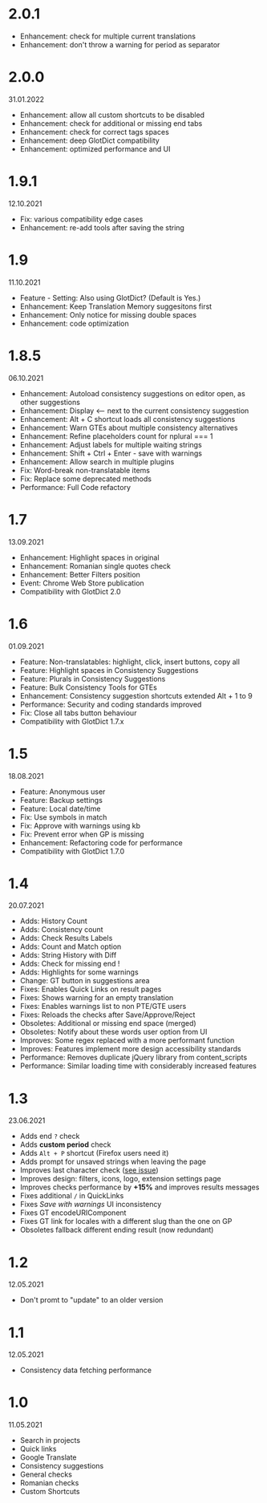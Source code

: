 # 2.0.1
- Enhancement: check for multiple current translations
- Enhancement: don't throw a warning for period as separator

# 2.0.0
31.01.2022
- Enhancement: allow all custom shortcuts to be disabled
- Enhancement: check for additional or missing end tabs 
- Enhancement: check for correct tags spaces
- Enhancement: deep GlotDict compatibility
- Enhancement: optimized performance and UI

# 1.9.1
12.10.2021
- Fix: various compatibility edge cases
- Enhancement: re-add tools after saving the string

# 1.9
11.10.2021
- Feature - Setting: Also using GlotDict? (Default is Yes.)
- Enhancement: Keep Translation Memory suggesitons first
- Enhancement: Only notice for missing double spaces
- Enhancement: code optimization

# 1.8.5
06.10.2021
- Enhancement: Autoload consistency suggestions on editor open, as other suggestions
- Enhancement: Display ⟵ next to the current consistency suggestion
- Enhancement: Alt + C shortcut loads all consistency suggestions
- Enhancement: Warn GTEs about multiple consistency alternatives
- Enhancement: Refine placeholders count for nplural === 1
- Enhancement: Adjust labels for multiple waiting strings
- Enhancement: Shift + Ctrl + Enter - save with warnings
- Enhancement: Allow search in multiple plugins
- Fix: Word-break non-translatable items
- Fix: Replace some deprecated methods
- Performance: Full Code refactory

# 1.7
13.09.2021
- Enhancement: Highlight spaces in original
- Enhancement: Romanian single quotes check
- Enhancement: Better Filters position
- Event: Chrome Web Store publication
- Compatibility with GlotDict 2.0

# 1.6
01.09.2021
- Feature: Non-translatables: highlight, click, insert buttons, copy all
- Feature: Highlight spaces in Consistency Suggestions
- Feature: Plurals in Consistency Suggestions
- Feature: Bulk Consistency Tools for GTEs
- Enhancement: Consistency suggestion shortcuts extended Alt + 1 to 9
- Performance: Security and coding standards improved
- Fix: Close all tabs button behaviour
- Compatibility with GlotDict 1.7.x

# 1.5
18.08.2021
- Feature: Anonymous user
- Feature: Backup settings
- Feature: Local date/time
- Fix: Use symbols in match
- Fix: Approve with warnings using kb
- Fix: Prevent error when GP is missing
- Enhancement: Refactoring code for performance
- Compatibility with GlotDict 1.7.0

# 1.4
20.07.2021
- Adds: History Count
- Adds: Consistency count
- Adds: Check Results Labels
- Adds: Count and Match option
- Adds: String History with Diff
- Adds: Check for missing end !
- Adds: Highlights for some warnings
- Change: GT button in suggestions area
- Fixes: Enables Quick Links on result pages
- Fixes: Shows warning for an empty translation
- Fixes: Enables warnings list to non PTE/GTE users
- Fixes: Reloads the checks after Save/Approve/Reject
- Obsoletes: Additional or missing end space (merged)
- Obsoletes: Notify about these words user option from UI
- Improves: Some regex replaced with a more performant function
- Improves: Features implement more design accessibility standards
- Performance: Removes duplicate jQuery library from content_scripts
- Performance: Similar loading time with considerably increased features

# 1.3
23.06.2021
* Adds end `?` check
* Adds **custom period** check
* Adds `Alt + P` shortcut (Firefox users need it)
* Adds prompt for unsaved strings when leaving the page
* Improves last character check ([see issue](https://github.com/vlad-timotei/wpgp-tools/issues/1#issuecomment-843997677))
* Improves design: filters, icons, logo, extension settings page 
* Improves checks performance by **+15%** and improves results messages
* Fixes additional `/` in QuickLinks
* Fixes *Save with warnings* UI inconsistency
* Fixes GT encodeURIComponent
* Fixes GT link for locales with a different slug than the one on GP
* Obsoletes fallback different ending result (now redundant)

# 1.2
12.05.2021
* Don't promt to "update" to an older version

# 1.1
12.05.2021
* Consistency data fetching performance 

# 1.0
11.05.2021
  * Search in projects
  * Quick links
  * Google Translate
  * Consistency suggestions
  * General checks
  * Romanian checks
  * Custom Shortcuts
